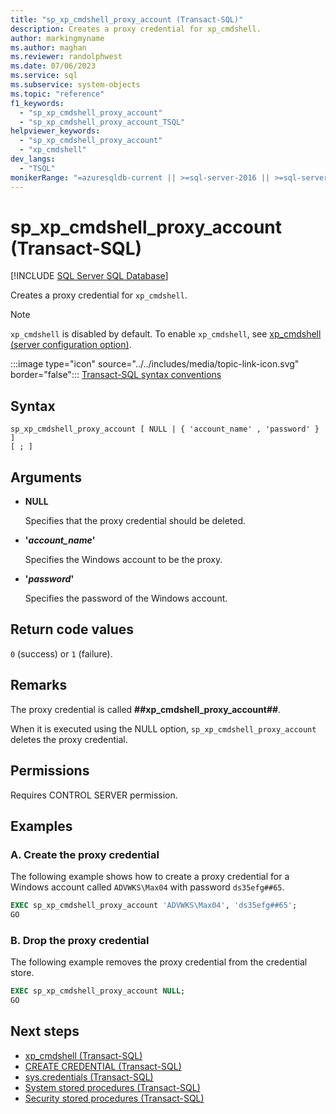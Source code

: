 ```yaml
---
title: "sp_xp_cmdshell_proxy_account (Transact-SQL)"
description: Creates a proxy credential for xp_cmdshell.
author: markingmyname
ms.author: maghan
ms.reviewer: randolphwest
ms.date: 07/06/2023
ms.service: sql
ms.subservice: system-objects
ms.topic: "reference"
f1_keywords:
  - "sp_xp_cmdshell_proxy_account"
  - "sp_xp_cmdshell_proxy_account_TSQL"
helpviewer_keywords:
  - "sp_xp_cmdshell_proxy_account"
  - "xp_cmdshell"
dev_langs:
  - "TSQL"
monikerRange: "=azuresqldb-current || >=sql-server-2016 || >=sql-server-linux-2017 || =azuresqldb-mi-current"
---
```

# sp_xp_cmdshell_proxy_account (Transact-SQL)

[!INCLUDE [SQL Server SQL Database](../../includes/applies-to-version/sql-asdb.md)]

Creates a proxy credential for `xp_cmdshell`.

> [!NOTE]  
> `xp_cmdshell` is disabled by default. To enable `xp_cmdshell`, see [xp_cmdshell (server configuration option)](../../database-engine/configure-windows/xp-cmdshell-server-configuration-option.md).

:::image type="icon" source="../../includes/media/topic-link-icon.svg" border="false"::: [Transact-SQL syntax conventions](../../t-sql/language-elements/transact-sql-syntax-conventions-transact-sql.md)

## Syntax

```syntaxsql
sp_xp_cmdshell_proxy_account [ NULL | { 'account_name' , 'password' } ]
[ ; ]
```

## Arguments

- **NULL**

  Specifies that the proxy credential should be deleted.

- **'*account_name*'**

  Specifies the Windows account to be the proxy.

- **'*password*'**

  Specifies the password of the Windows account.

## Return code values

`0` (success) or `1` (failure).

## Remarks

The proxy credential is called **##xp_cmdshell_proxy_account##**.

When it is executed using the NULL option, `sp_xp_cmdshell_proxy_account` deletes the proxy credential.

## Permissions

Requires CONTROL SERVER permission.

## Examples

### A. Create the proxy credential

The following example shows how to create a proxy credential for a Windows account called `ADVWKS\Max04` with password `ds35efg##65`.

```sql
EXEC sp_xp_cmdshell_proxy_account 'ADVWKS\Max04', 'ds35efg##65';
GO
```

### B. Drop the proxy credential

The following example removes the proxy credential from the credential store.

```sql
EXEC sp_xp_cmdshell_proxy_account NULL;
GO
```

## Next steps

- [xp_cmdshell (Transact-SQL)](xp-cmdshell-transact-sql.md)
- [CREATE CREDENTIAL (Transact-SQL)](../../t-sql/statements/create-credential-transact-sql.md)
- [sys.credentials (Transact-SQL)](../system-catalog-views/sys-credentials-transact-sql.md)
- [System stored procedures (Transact-SQL)](system-stored-procedures-transact-sql.md)
- [Security stored procedures (Transact-SQL)](security-stored-procedures-transact-sql.md)
